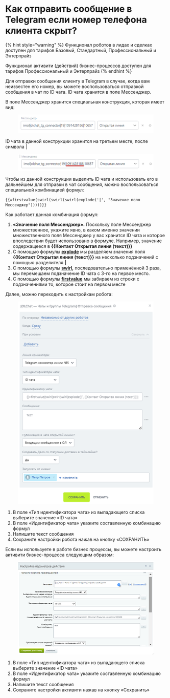 # Как отправить сообщение в Telegram если номер телефона клиента скрыт?

{% hint style="warning" %}
Функционал роботов в лидах и сделках доступен для тарифов Базовый, Стандартный, Профессиональный и Энтерпрайз

Функционал активити (действий) бизнес-процессов доступен для тарифов Профессиональный и Энтерпрайз
{% endhint %}

Для отправки сообщения клиенту в Telegram в случае, когда вам неизвестен его номер, вы можете воспользоваться отправкой сообщения в чат по ID чата. ID чата хранится в поле Мессенджер.

В поле Мессенджер хранится специальная конструкция, которая имеет вид:

<figure><img src="../.gitbook/assets/image (1005).png" alt=""><figcaption></figcaption></figure>

ID чата в данной конструкции хранится на третьем месте, после символа |

<figure><img src="../.gitbook/assets/image (1006).png" alt=""><figcaption></figcaption></figure>

Чтобы из данной конструкции выделить ID чата и использовать его в дальнейшем для отправки в чат сообщения, можно воспользоваться специальной комбинацией формул:

```
{{=firstvalue(swirl(swirl(swirl(explode('|', "Значение поля Мессенджер")))))}}
```

Как работает данная комбинация формул:

1. **«Значение поля Мессенджер».** Поскольку поле Мессенджер множественное, укажите явно, в каком именно значении множественного поля Мессенджер у вас хранится ID чата и которое впоследствии будет использовано в формуле. Например, значение содержащееся в **\{{Контакт Открытая линия (текст)\}}**
2. С помощью формулы [**explode**](https://dev.1c-bitrix.ru/learning/course/index.php?COURSE_ID=57\&LESSON_ID=4912\&LESSON_PATH=5442.5446.5059.4912#explode) мы разделяем значения поля **\{{Контакт Открытая линия (текст)\}}** на несколько подзначений с помощью разделителя **|**
3. С помощью формулы [**swirl**](https://dev.1c-bitrix.ru/learning/course/index.php?COURSE_ID=57\&LESSON_ID=4912\&LESSON_PATH=5442.5446.5059.4912#swirl)**,** последовательно применённой 3 раза, мы перемещаем подзначение ID чата с 3-го на первое место.
4. С помощью формулы [**firstvalue**](https://dev.1c-bitrix.ru/learning/course/index.php?COURSE_ID=57\&LESSON_ID=4912\&LESSON_PATH=5442.5446.5059.4912#firstvalue) мы забираем из строки с подзначениями то, которое стоит на первом месте

Далее, можно переходить к настройкам робота:

<figure><img src="../.gitbook/assets/image (1568).png" alt=""><figcaption></figcaption></figure>

1. В поле «Тип идентификатора чата» из выпадающего списка выберите значение «ID чата»
2. В поле «Идентификатор чата» укажите составленную комбинацию формул
3. Напишите текст сообщения
4. Сохраните настройки робота нажав на кнопку «СОХРАНИТЬ»

Если вы используете в работе бизнес процессы, вы можете настроить активити бизнес-процесса следующим образом:

<figure><img src="../.gitbook/assets/image (1009).png" alt=""><figcaption></figcaption></figure>

1. В поле «Тип идентификатора чата» из выпадающего списка выберите значение «ID чата»
2. В поле «Идентификатор чата» укажите составленную комбинацию формул
3. Напишите текст сообщения
4. Сохраните настройки активити нажав на кнопку «Сохранить»
